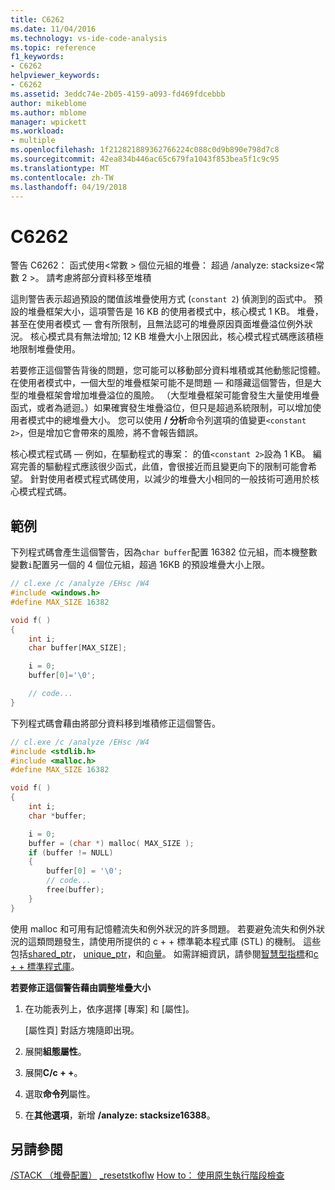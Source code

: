 ```yaml
---
title: C6262
ms.date: 11/04/2016
ms.technology: vs-ide-code-analysis
ms.topic: reference
f1_keywords:
- C6262
helpviewer_keywords:
- C6262
ms.assetid: 3eddc74e-2b05-4159-a093-fd469fdcebbb
author: mikeblome
ms.author: mblome
manager: wpickett
ms.workload:
- multiple
ms.openlocfilehash: 1f212821889362766224c088c0d9b890e798d7c8
ms.sourcegitcommit: 42ea834b446ac65c679fa1043f853bea5f1c9c95
ms.translationtype: MT
ms.contentlocale: zh-TW
ms.lasthandoff: 04/19/2018
---
```

# <a name="c6262"></a>C6262
警告 C6262： 函式使用\<常數 > 個位元組的堆疊： 超過 /analyze: stacksize\<常數 2 >。 請考慮將部分資料移至堆積

 這則警告表示超過預設的閾值該堆疊使用方式 (`constant 2`) 偵測到的函式中。 預設的堆疊框架大小，這項警告是 16 KB 的使用者模式中，核心模式 1 KB。 堆疊，甚至在使用者模式 — 會有所限制，且無法認可的堆疊原因頁面堆疊溢位例外狀況。 核心模式具有無法增加; 12 KB 堆疊大小上限因此，核心模式程式碼應該積極地限制堆疊使用。

 若要修正這個警告背後的問題，您可能可以移動部分資料堆積或其他動態記憶體。  在使用者模式中，一個大型的堆疊框架可能不是問題 — 和隱藏這個警告，但是大型的堆疊框架會增加堆疊溢位的風險。 （大型堆疊框架可能會發生大量使用堆疊函式，或者為遞迴。）如果確實發生堆疊溢位，但只是超過系統限制，可以增加使用者模式中的總堆疊大小。  您可以使用 **/ 分析**命令列選項的值變更`<constant 2>`，但是增加它會帶來的風險，將不會報告錯誤。

 核心模式程式碼 — 例如，在驅動程式的專案： 的值`<constant 2>`設為 1 KB。 編寫完善的驅動程式應該很少函式，此值，會很接近而且變更向下的限制可能會希望。  針對使用者模式程式碼使用，以減少的堆疊大小相同的一般技術可適用於核心模式程式碼。

## <a name="example"></a>範例
 下列程式碼會產生這個警告，因為`char buffer`配置 16382 位元組，而本機整數變數`i`配置另一個的 4 個位元組，超過 16KB 的預設堆疊大小上限。

```cpp
// cl.exe /c /analyze /EHsc /W4
#include <windows.h>
#define MAX_SIZE 16382

void f( )
{
    int i;
    char buffer[MAX_SIZE];

    i = 0;
    buffer[0]='\0';

    // code...
}

```

 下列程式碼會藉由將部分資料移到堆積修正這個警告。

```cpp
// cl.exe /c /analyze /EHsc /W4
#include <stdlib.h>   
#include <malloc.h>
#define MAX_SIZE 16382

void f( )
{
    int i;
    char *buffer;

    i = 0;
    buffer = (char *) malloc( MAX_SIZE );
    if (buffer != NULL) 
    {
        buffer[0] = '\0';
        // code...
        free(buffer);
    }
}

```

 使用 malloc 和可用有記憶體流失和例外狀況的許多問題。 若要避免流失和例外狀況的這類問題發生，請使用所提供的 c + + 標準範本程式庫 (STL) 的機制。 這些包括[shared_ptr](/cpp/standard-library/shared-ptr-class)， [unique_ptr](/cpp/standard-library/unique-ptr-class)，和[向量](/cpp/standard-library/vector)。 如需詳細資訊，請參閱[智慧型指標](/cpp/cpp/smart-pointers-modern-cpp)和[c + + 標準程式庫](/cpp/standard-library/cpp-standard-library-reference)。

 **若要修正這個警告藉由調整堆疊大小**

1.  在功能表列上，依序選擇 [專案] 和 [屬性]。

     [屬性頁] 對話方塊隨即出現。

2.  展開**組態屬性**。

3.  展開**C/c + +**。

4.  選取**命令列**屬性。

5.  在**其他選項**，新增 **/analyze: stacksize16388**。

## <a name="see-also"></a>另請參閱
 [/STACK （堆疊配置）](/cpp/build/reference/stack-stack-allocations) [_resetstkoflw](/cpp/c-runtime-library/reference/resetstkoflw) [How to： 使用原生執行階段檢查](../debugger/how-to-use-native-run-time-checks.md)